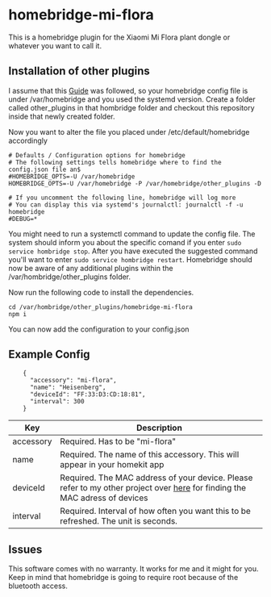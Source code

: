 # homebridge-mi-flora

This is a homebridge plugin for the Xiaomi Mi Flora plant dongle or whatever you want to call it.

## Installation of other plugins

I assume that this [Guide](https://github.com/nfarina/homebridge/wiki/Running-HomeBridge-on-a-Raspberry-Pi) was followed, so your homebridge config file is under /var/homebridge and you used the systemd version. Create a folder called other_plugins in that hombridge folder and checkout this repository inside that newly created folder.

Now you want to alter the file you placed under /etc/default/homebridge accordingly

```
# Defaults / Configuration options for homebridge
# The following settings tells homebridge where to find the config.json file an$
#HOMEBRIDGE_OPTS=-U /var/homebridge
HOMEBRIDGE_OPTS=-U /var/homebridge -P /var/homebridge/other_plugins -D

# If you uncomment the following line, homebridge will log more
# You can display this via systemd's journalctl: journalctl -f -u homebridge
#DEBUG=*
```

You might need to run a systemctl command to update the config file. The system should inform you about the specific comand if you enter ``sudo service hombridge stop``. After you have executed the suggested command you'll want to enter ``sudo service hombridge restart``. Homebridge should now be aware of any additional plugins within the /var/hombridge/other_plugins folder.

Now run the following code to install the dependencies.

```
cd /var/hombridge/other_plugins/homebridge-mi-flora
npm i
```

You can now add the configuration to your config.json


## Example Config

```
    {
      "accessory": "mi-flora",
      "name": "Heisenberg",
      "deviceId": "FF:33:D3:CD:18:81",
      "interval": 300
    }
``` 


| Key           | Description                                                                        |
|---------------|------------------------------------------------------------------------------------|
| accessory     | Required. Has to be "mi-flora"                                             |
| name          | Required. The name of this accessory. This will appear in your homekit app         |
| deviceId      | Required. The MAC address of your device. Please refer to my other project over [here](https://github.com/lucavb/homebridge-magic-blue-bulb) for finding the MAC adress of devices  |
| interval      | Required. Interval of how often you want this to be refreshed. The unit is seconds. |

## Issues

This software comes with no warranty. It works for me and it might for you. Keep in mind that homebridge is going to require root because of the bluetooth access. 

